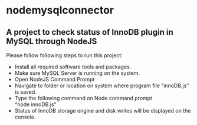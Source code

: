 nodemysqlconnector
==================

A project to check status of InnoDB plugin in MySQL through NodeJS
-----------------------------------------------------------------

Please follow following steps to run this project:
- Install all required software tools and packages.
- Make sure MySQL Server is running on the system. 
- Open NodeJS Command Prompt 
- Navigate to folder or location on system where program file “innoDB.js” is saved. 
- Type the following command on Node command prompt  “node innoDB.js” 
- Status of InnoDB storage engine and disk writes will be displayed on the console. 
